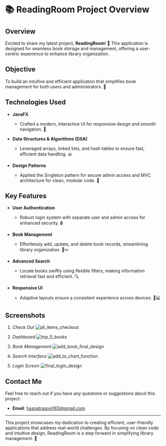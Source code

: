# 📚 ReadingRoom Project Overview

## Overview
Excited to share my latest project, **ReadingRoom**! 🚀 This application is designed for seamless book storage and management, offering a user-centric experience to enhance library organization.

## Objective
To build an intuitive and efficient application that simplifies book management for both users and administrators. 📖

## Technologies Used

- **JavaFX**
  - Crafted a modern, interactive UI for responsive design and smooth navigation. 🎨

- **Data Structures & Algorithms (DSA)**
  - Leveraged arrays, linked lists, and hash tables to ensure fast, efficient data handling. 📊

- **Design Patterns**
  - Applied the Singleton pattern for secure admin access and MVC architecture for clean, modular code. 🔧

## Key Features

- **User Authentication**
  - Robust login system with separate user and admin access for enhanced security. 🔒

- **Book Management**
  - Effortlessly add, update, and delete book records, streamlining library organization. 📖✏️

- **Advanced Search**
  - Locate books swiftly using flexible filters, making information retrieval fast and efficient. 🔍

- **Responsive UI**
  - Adaptive layouts ensure a consistent experience across devices. 📱💻

## Screenshots

1. *Check Out*
   ![all_items_checkout](https://github.com/user-attachments/assets/716f7bd8-fe12-4e2c-a6fb-970459e0a9cc)


2. *Dashboard*
   ![top_5_books](https://github.com/user-attachments/assets/f5d7becb-4a4b-4bae-b1df-e6800581b673)


3. *Book Management*
   ![add_book_final_design](https://github.com/user-attachments/assets/f05d1e34-406e-4d55-862c-ca7841763f03)


4. *Search Interface*
   ![add_to_chart_function](https://github.com/user-attachments/assets/aa39f397-3f83-4e80-8775-ed74ab070343)


5. *Login Screen*
   ![final_login_design](https://github.com/user-attachments/assets/dd1c0fdd-2a05-4aca-bb81-3d482797cbef)


## Contact Me

Feel free to reach out if you have any questions or suggestions about this project:

- **Email**: [hasnatrasool163@gmail.com](mailto:hasnatrasool163@gmail.com)
---
This project showcases my dedication to creating efficient, user-friendly applications that address real-world challenges. By focusing on clean code and intuitive design, ReadingRoom is a step forward in simplifying library management. 📖
